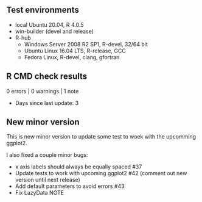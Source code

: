 ## Test environments
* local Ubuntu 20.04, R 4.0.5
* win-builder (devel and release)
* R-hub
  + Windows Server 2008 R2 SP1, R-devel, 32/64 bit
  + Ubuntu Linux 16.04 LTS, R-release, GCC
  + Fedora Linux, R-devel, clang, gfortran
  
## R CMD check results

0 errors | 0 warnings | 1 note

* Days since last update: 3

## New minor version

This is new minor version to update some test to woek with the upcomming ggplot2.

I also fixed a couple minor bugs:

* x axis labels should always be equally spaced #37
* Update tests to work with upcoming ggplot2 #42 (comment out new version until next release)
* Add default parameters to avoid errors #43
* Fix LazyData NOTE
